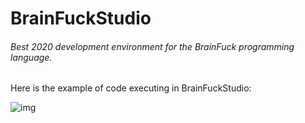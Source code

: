 # BrainFuckStudio
###### Best 2020 development environment for the BrainFuck programming language.

Here is the example of code executing in BrainFuckStudio:

![img](/home/dmitriy/QT_PROJECTS/BF/img/example.png)









